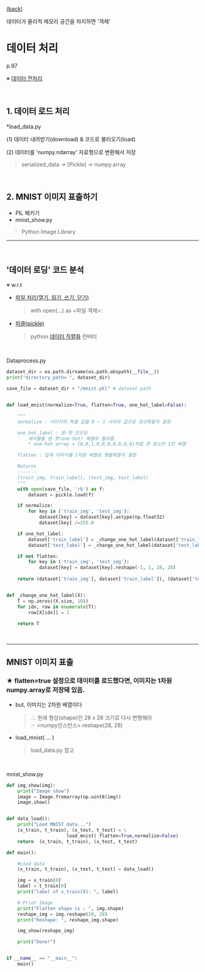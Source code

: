 [ (back) ](https://github.com/DoranLyong/DL_coding_master/tree/master/Self_tutorial/2_inference/MNIST_classify)

데이터가 물리적 메모리 공간을 차지하면 '객체' 

# 데이터 처리 
p.97 <br/>

※ [데이터 전처리](https://github.com/DoranLyong/DL_coding_master/tree/master/Self_tutorial/2_inference/MNIST_classify/1_data_process/data_preprocess) 

<br/>

## 1. 데이터 로드 처리 
*load_data.py

(1) 데이터 내려받기(download) & 코드로 불러오기(load) <br/>

(2) 데이터를 'numpy.ndarray' 자료형으로 변환해서 저장  
> serialized_data → [Pickle] → numpy.array 

<br/>

## 2. MNIST 이미지 표출하기 

* PIL 패키기 
* mnist_show.py
> Python Image Library

***
<br/>


## '데이터 로딩' 코드 분석 

※ w.r.t
*  [파일 처리(열기, 읽기, 쓰기, 닫기)](https://blog.naver.com/cheeryun/221351470622)
    > with open(...) as <파일 객체>:
* [피클(pickle)](https://blog.naver.com/cheeryun/221378069487)
    > python [데이터 직렬화](https://blog.naver.com/cheeryun/221378092544) 컨버터 

<br/>

Dataprocess.py
```python
dataset_dir = os.path.dirname(os.path.abspath(__file__))
print("directory_path= ", dataset_dir)

save_file = dataset_dir + "/mnist.pkl" # dataset path 


def load_mnist(normalize=True, flatten=True, one_hot_label=False):

    """
    normalize : 이미지의 픽셀 값을 0 ~ 1 사이의 값으로 정규화할지 결정 

    one_hot_label : 원-핫 인코딩
        레이블을 원-핫(one-hot) 배열로 돌려줌. 
        * one-hot array = [0,0,1,0,0,0,0,0,0,0]처럼 한 원소만 1인 배열

    flatten : 입력 이미지를 1차원 배열로 평활화할지 결정 

    Returns
    -------
    (train_img, train_label), (test_img, test_label)
    """
    with open(save_file, 'rb') as f:
        dataset = pickle.load(f)

    if normalize: 
        for key in ('train_img', 'test_img'):
            dataset[key] = dataset[key].astype(np.float32)
            dataset[key] /=255.0 

    if one_hot_label:
        dataset['train_label'] = _change_one_hot_label(dataset['train_label'])
        dataset['test_label'] = _change_one_hot_label(dataset['test_label'])   

    if not flatten:
        for key in ('train_img', 'test_img'):
            dataset[key] = dataset[key].reshape(-1, 1, 28, 28)
    
    return (dataset['train_img'], dataset['train_label']), (dataset['test_img'], dataset['test_label'])


def _change_one_hot_label(X):
    T = np.zeros((X.size, 10))
    for idx, row in enumerate(T):
        row[X[idx]] = 1
        
    return T
```
<br/>

***

## MNIST 이미지 표출
### ★ flatten=true 설정으로 데이터를 로드했다면, 이미지는 1차원 numpy.array로 저장돼 있음. <br/>

* but, 이미지는 2차원 배열이다 

    > ∴ 원래 형상(shape)인 28 x 28 크기로 다시 변형해라 <br/>
    > ☞  <numpy인스턴스>.reshape(28, 28)

* load_mnist( ... )
    > load_data.py 참고 

<br/>

mnist_show.py
```python
def img_show(img):
    print("Image show")
    image = Image.fromarray(np.uint8(img))
    image.show()


def data_load():
    print("Load MNIST data...")
    (x_train, t_train), (x_test, t_test) = \
                      load_mnist( flatten=True,normalize=False)
    return  (x_train, t_train), (x_test, t_test) 

def main():

    #Load data
    (x_train, t_train), (x_test, t_test) = data_load()

    img = x_train[0]
    label = t_train[0]
    print("label of x_train[0]: ", label)

    # Print Image 
    print("Flatten shape is : ", img.shape)
    reshape_img = img.reshape(28, 28) 
    print("Reshape: ", reshape_img.shape)

    img_show(reshape_img)

    print("Done!")


if __name__ == "__main__":
    main()

```